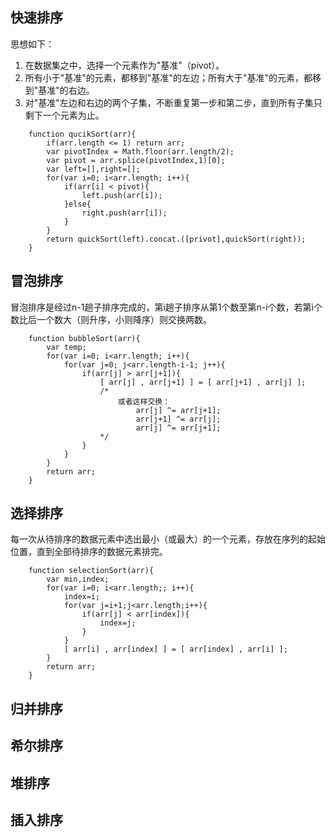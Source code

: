 ## 快速排序
思想如下：

1. 在数据集之中，选择一个元素作为"基准"（pivot）。
2. 所有小于"基准"的元素，都移到"基准"的左边；所有大于"基准"的元素，都移到"基准"的右边。
3. 对"基准"左边和右边的两个子集，不断重复第一步和第二步，直到所有子集只剩下一个元素为止。

```
	function qucikSort(arr){
		if(arr.length <= 1) return arr;
		var pivotIndex = Math.floor(arr.length/2);
		var pivot = arr.splice(pivotIndex,1)[0];
		var left=[],right=[];
		for(var i=0; i<arr.length; i++){
			if(arr[i] < pivot){
				left.push(arr[i]);
			}else{
				right.push(arr[i]);
			}
		}
		return quickSort(left).concat.([privot],quickSort(right));
	}
```
## 冒泡排序
冒泡排序是经过n-1趟子排序完成的，第i趟子排序从第1个数至第n-i个数，若第i个数比后一个数大（则升序，小则降序）则交换两数。

```
	function bubbleSort(arr){
		var temp;
		for(var i=0; i<arr.length; i++){
			for(var j=0; j<arr.length-i-1; j++){
				if(arr[j] > arr[j+1]){
					[ arr[j] , arr[j+1] ] = [ arr[j+1] , arr[j] ];
					/*
						或者这样交换：
							arr[j] ^= arr[j+1];
							arr[j+1] ^= arr[j];
							arr[j] ^= arr[j+1];
					*/
				}
			}
		}
		return arr;
	}
```
## 选择排序
每一次从待排序的数据元素中选出最小（或最大）的一个元素，存放在序列的起始位置，直到全部待排序的数据元素排完。 

```
	function selectionSort(arr){
		var min,index;
		for(var i=0; i<arr.length;; i++){
			index=i;
			for(var j=i+1;j<arr.length;i++){
				if(arr[j] < arr[index]){
					index=j;
				}
			}
			[ arr[i] , arr[index] ] = [ arr[index] , arr[i] ];
		}
		return arr;
	}
```
## 归并排序
## 希尔排序
## 堆排序
## 插入排序